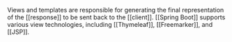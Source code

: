 Views and templates are responsible for generating the final representation of the [[response]] to be sent back to the [[client]]. [[Spring Boot]] supports various view technologies, including [[Thymeleaf]], [[Freemarker]], and [[JSP]].